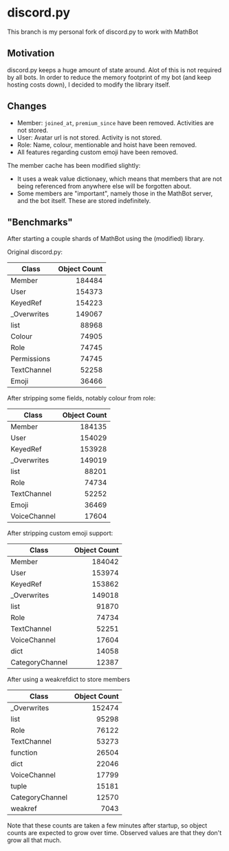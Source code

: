 # discord.py

This branch is my personal fork of discord.py to work with MathBot

## Motivation

discord.py keeps a huge amount of state around. Alot of this is not required by all bots. In order to reduce the memory footprint of my bot (and keep hosting costs down), I decided to modify the library itself.

## Changes

- Member: `joined_at`, `premium_since` have been removed. Activities are not stored.
- User: Avatar url is not stored. Activity is not stored.
- Role: Name, colour, mentionable and hoist have been removed.
- All features regarding custom emoji have been removed.

The member cache has been modified slightly:
- It uses a weak value dictionaey, which means that members that are not being referenced from anywhere else will be forgotten about.
- Some members are "important", namely those in the MathBot server, and the bot itself. These are stored indefinitely.

## "Benchmarks"

After starting a couple shards of MathBot using the (modified) library.

Original discord.py:

| Class       | Object Count |
| ----------- | ------------:|
| Member      | 184484       |
| User        | 154373       |
| KeyedRef    | 154223       |
| _Overwrites | 149067       |
| list        | 88968        |
| Colour      | 74905        |
| Role        | 74745        |
| Permissions | 74745        |
| TextChannel | 52258        |
| Emoji       | 36466        |

After stripping some fields, notably colour from role:

| Class        | Object Count |
| ------------ | ------------:|
| Member       | 184135       |
| User         | 154029       |
| KeyedRef     | 153928       |
| _Overwrites  | 149019       |
| list         | 88201        |
| Role         | 74734        |
| TextChannel  | 52252        |
| Emoji        | 36469        |
| VoiceChannel | 17604        |

After stripping custom emoji support:

| Class           | Object Count |
| --------------- | ------------:|
| Member          | 184042       |
| User            | 153974       |
| KeyedRef        | 153862       |
| _Overwrites     | 149018       |
| list            | 91870        |
| Role            | 74734        |
| TextChannel     | 52251        |
| VoiceChannel    | 17604        |
| dict            | 14058        |
| CategoryChannel | 12387        |

After using a weakrefdict to store members

| Class           | Object Count |
| --------------- | ------------:|
| _Overwrites     | 152474       |
| list            | 95298        |
| Role            | 76122        |
| TextChannel     | 53273        |
| function        | 26504        |
| dict            | 22046        |
| VoiceChannel    | 17799        |
| tuple           | 15181        |
| CategoryChannel | 12570        |
| weakref         | 7043         |

Note that these counts are taken a few minutes after startup, so object counts are expected to grow over time. Observed values are that they don't grow all that much.
